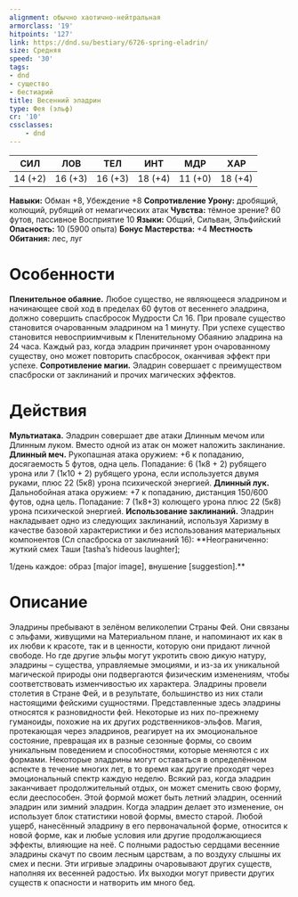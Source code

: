 ```yaml
---
alignment: обычно хаотично-нейтральная
armorclass: '19'
hitpoints: '127'
link: https://dnd.su/bestiary/6726-spring-eladrin/
size: Средняя
speed: '30'
tags:
- dnd
- существо
- бестиарий
title: Весенний эладрин
type: Фея (эльф)
cr: '10'
cssclasses:
    - dnd
---
```



| СИЛ | ЛОВ | ТЕЛ | ИНТ | МДР | ХАР |
|---|---|---|---|---|---|
| 14 (+2) | 16 (+3) | 16 (+3) | 18 (+4) | 11 (+0) | 18 (+4) |
**Навыки:** Обман +8, Убеждение +8
**Сопротивление Урону:** дробящий, колющий, рубящий от немагических атак
**Чувства:** тёмное зрение? 60 футов, пассивное Восприятие 10
**Языки:** Общий, Сильван, Эльфийский
**Опасность:** 10 (5900 опыта)
**Бонус Мастерства:** +4
**Местность Обитания:** лес, луг


# Особенности
**Пленительное обаяние.** Любое существо, не являющееся эладрином и начинающее свой ход в пределах 60 футов от весеннего эладрина, должно совершить спасбросок Мудрости Сл 16. При провале существо становится очарованным эладрином на 1 минуту. При успехе существо становится невосприимчивым к Пленительному Обаянию эладрина на 24 часа. Каждый раз, когда эладрин причиняет урон очарованному существу, оно может повторить спасбросок, оканчивая эффект при успехе.
**Сопротивление магии.** Эладрин совершает с преимуществом спасброски от заклинаний и прочих магических эффектов.


# Действия
**Мультиатака.** Эладрин совершает две атаки Длинным мечом или Длинным луком. Вместо одной из атак он может наложить заклинание.
**Длинный меч.** Рукопашная атака оружием: +6 к попаданию, досягаемость 5 футов, одна цель. Попадание: 6 (1к8 + 2) рубящего урона или 7 (1к10 + 2) рубящего урона, если используется двумя руками, плюс 22 (5к8) урона психической энергией.
**Длинный лук.** Дальнобойная атака оружием: +7 к попаданию, дистанция 150/600 футов, одна цель. Попадание: 7 (1к8+3) колющего урона плюс 22 (5к8) урона психической энергией.
**Использование заклинаний.** Эладрин накладывает одно из следующих заклинаний, используя Харизму в качестве базовой характеристики и без использования материальных компонентов (Сл спасброска от заклинаний 16):
**Неограниченно: жуткий смех Таши [tasha’s hideous laughter];

1/день каждое: образ [major image], внушение [suggestion].** 


# Описание
Эладрины пребывают в зелёном великолепии Страны Фей. Они связаны с эльфами, живущими на Материальном плане, и напоминают их как в их любви к красоте, так и в ценности, которую они придают личной свободе. Но где другие эльфы могут укротить свою дикую натуру, эладрины – существа, управляемые эмоциями, и из-за их уникальной магической природы они подвергаются физическим изменениям, чтобы соответствовать изменчивостью их характера. Эладрины провели столетия в Стране Фей, и в результате, большинство из них стали настоящими фейскими сущностями. Представленные здесь эладрины относятся к разновидности фей. Некоторые из них по-прежнему гуманоиды, похожие на их других родственников-эльфов. Магия, протекающая через эладринов, реагирует на их эмоциональное состояние, превращая их в разные сезонные формы, со своим уникальным поведением и способностями, которые меняются с их формами. Некоторые эладрины могут оставаться в определённом аспекте в течение многих лет, в то время как другие проходят через эмоциональный спектр каждую неделю. Всякий раз, когда эладрин заканчивает продолжительный отдых, он может сменить свою форму, если дееспособен. Этой формой может быть летний эладрин, осенний эладрин или зимний эладрин. Когда эладрин делает это изменение, он использует блок статистики новой формы, вместо старой. Любой ущерб, нанесённый эладрину в его первоначальной форме, относится к новой форме, как и любые условия или другие продолжающиеся эффекты, влияющие на неё. С полными радостью сердцами весенние эладрины скачут по своим лесным царствам, а по воздуху слышны их смех и песни. Эти игривые эладрины очаровывают других существ, наполняя их весенней радостью. Их выходки могут привести других существ к опасности и натворить им много бед.